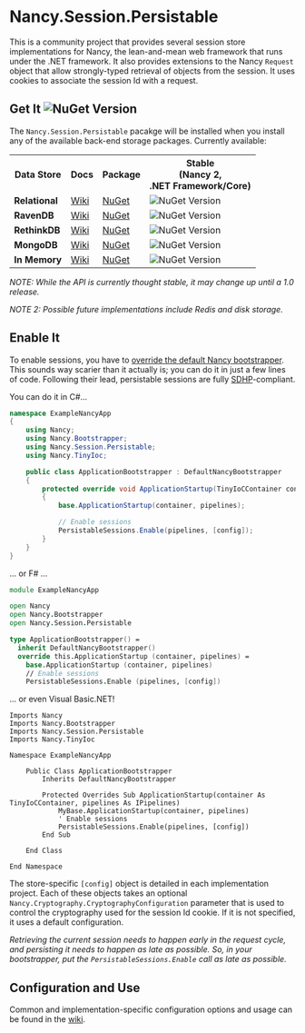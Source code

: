 # Nancy.Session.Persistable

This is a community project that provides several session store implementations for Nancy, the lean-and-mean web framework that runs under the .NET framework.  It also provides extensions to the Nancy ```Request``` object that allow strongly-typed retrieval of objects from the session.  It uses cookies to associate the session Id with a request.

## Get It ![NuGet Version](https://img.shields.io/nuget/v/Nancy.Session.Persistable.svg)

The ```Nancy.Session.Persistable``` pacakge will be installed when you install any of the available back-end storage packages. Currently available:
<table>
  <tr>
  <th>Data Store</th>
  <th>Docs</th>
  <th>Package</th>
  <th>Stable<br>(Nancy 2,<br>.NET Framework/Core)</th>
  </tr>
  <tr>
  <td><strong>Relational</strong></td>
  <td><a href="https://github.com/danieljsummers/Nancy.Session.Persistable/wiki/Relational-Provider">Wiki</a></td>
  <td><a href="https://nuget.org/packages/Nancy.Session.Relational">NuGet</a></td>
  <td><img alt="NuGet Version" src="https://img.shields.io/nuget/v/Nancy.Session.Relational.svg"></td>
  </tr>
  <tr>
  <td><strong>RavenDB</strong></td>
  <td><a href="https://github.com/danieljsummers/Nancy.Session.Persistable/wiki/RavenDB-Provider">Wiki</a></td>
  <td><a href="https://nuget.org/packages/Nancy.Session.RavenDB">NuGet</a></td>
  <td><img alt="NuGet Version" src="https://img.shields.io/nuget/v/Nancy.Session.RavenDB.svg"></td>
  </tr>
  <tr>
  <td><strong>RethinkDB</strong></td>
  <td><a href="https://github.com/danieljsummers/Nancy.Session.Persistable/wiki/RethinkDB-Provider">Wiki</a></td>
  <td><a href="https://nuget.org/packages/Nancy.Session.RethinkDB">NuGet</a></td>
  <td><img alt="NuGet Version" src="https://img.shields.io/nuget/v/Nancy.Session.RethinkDB.svg"></td>
  </tr>
  <tr>
  <td><strong>MongoDB</strong></td>
  <td><a href="https://github.com/danieljsummers/Nancy.Session.Persistable/wiki/MongoDB-Provider">Wiki</a></td>
  <td><a href="https://nuget.org/packages/Nancy.Session.MongoDB">NuGet</a></td>
  <td><img alt="NuGet Version" src="https://img.shields.io/nuget/v/Nancy.Session.MongoDB.svg"></td>
  </tr>
  <tr>
  <td><strong>In Memory</strong></td>
  <td><a href="https://github.com/danieljsummers/Nancy.Session.Persistable/wiki/InMemory-Provider">Wiki</a></td>
  <td><a href="https://nuget.org/packages/Nancy.Session.InMemory">NuGet</a></td>
  <td><img alt="NuGet Version" src="https://img.shields.io/nuget/v/Nancy.Session.InMemory.svg"></td>
  </tr>
</table>

_NOTE: While the API is currently thought stable, it may change up until a 1.0 release._

_NOTE 2: Possible future implementations include Redis and disk storage._

## Enable It

To enable sessions, you have to [override the default Nancy bootstrapper](https://github.com/NancyFx/Nancy/wiki/Bootstrapper). This sounds way scarier than it actually is; you can do it in just a few lines of code.  Following their lead, persistable sessions are fully [SDHP](https://github.com/NancyFx/Nancy#the-super-duper-happy-path)-compliant.

You can do it in C#...
```csharp
namespace ExampleNancyApp
{
    using Nancy;
    using Nancy.Bootstrapper;
    using Nancy.Session.Persistable;
    using Nancy.TinyIoc;

    public class ApplicationBootstrapper : DefaultNancyBootstrapper
    {
        protected override void ApplicationStartup(TinyIoCContainer container, IPipelines pipelines)
        {
            base.ApplicationStartup(container, pipelines);

            // Enable sessions
            PersistableSessions.Enable(pipelines, [config]);
        }
    }
}
```

... or F# ...

```fsharp
module ExampleNancyApp

open Nancy
open Nancy.Bootstrapper
open Nancy.Session.Persistable

type ApplicationBootstrapper() =
  inherit DefaultNancyBootstrapper()
  override this.ApplicationStartup (container, pipelines) =
    base.ApplicationStartup (container, pipelines)
    // Enable sessions
    PersistableSessions.Enable (pipelines, [config])
```

... or even Visual Basic.NET!

```vb.net
Imports Nancy
Imports Nancy.Bootstrapper
Imports Nancy.Session.Persistable
Imports Nancy.TinyIoc

Namespace ExampleNancyApp

    Public Class ApplicationBootstrapper
        Inherits DefaultNancyBootstrapper

        Protected Overrides Sub ApplicationStartup(container As TinyIoCContainer, pipelines As IPipelines)
            MyBase.ApplicationStartup(container, pipelines)
            ' Enable sessions
            PersistableSessions.Enable(pipelines, [config])
        End Sub

    End Class

End Namespace
```

The store-specific ```[config]``` object is detailed in each implementation project. Each of these objects takes an optional ```Nancy.Cryptography.CryptographyConfiguration``` parameter that is used to control the cryptography used for the session Id cookie. If it is not specified, it uses a default configuration.

_Retrieving the current session needs to happen early in the request cycle, and persisting it needs to happen as late as possible.  So, in your bootstrapper, put the ```PersistableSessions.Enable``` call as late as possible._

## Configuration and Use

Common and implementation-specific configuration options and usage can be found in the [wiki](https://github.com/danieljsummers/Nancy.Session.Persistable/wiki).
